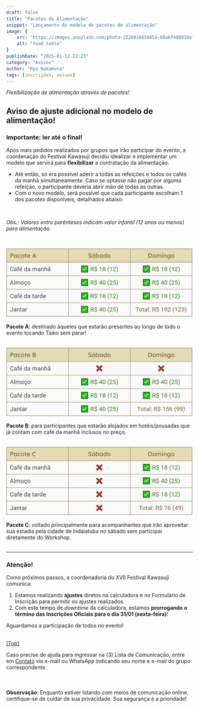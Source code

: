 ```yaml
---
draft: false
title: "Pacotes de Alimentação"
snippet: "Lançamento do modelo de pacotes de alimentação"
image: {
    src: "https://images.unsplash.com/photo-1526016650454-68a6f488910a?q=80&w=2574&auto=format&fit=crop&ixlib=rb-4.0.3&ixid=M3wxMjA3fDB8MHxwaG90by1wYWdlfHx8fGVufDB8fHx8fA%3D%3D",
    alt: "food table"
}
publishDate: "2025-01-12 22:23"
category: "Avisos"
author: "Ryu Nakamura"
tags: [inscrições, avisos]
---
```


_Flexibilização de alimentação através de pacotes!_

## Aviso de ajuste adicional no modelo de alimentação!

### Importante: ler até o final!

Após mais pedidos realizados por grupos que irão participar do evento, a coordenação do Festival Kawasuji decidiu idealizar e implementar um modelo que servirá para **flexibilizar** a contratação da alimentação.
- Até então, só era possível aderir a todas as refeições e todos os cafés da manhã simultaneamente. Caso se optasse não pagar por alguma refeição, o participante deveria abrir mão de todas as outras.
- Com o novo modelo, será possível que cada participante escolham 1 dos pacotes disponíveis, detalhados abaixo:
<br>

_Obs.: Valores entre parênteses indicam valor infantil (12 anos ou menos) para alimentação._

<br>

![pacote a table](images/pacote_a.png)

**Pacote A**: destinado àqueles que estarão presentes ao longo de todo o evento tocando Taiko sem parar!
<br>
<br>

![pacote b table](images/pacote_b.png)

**Pacote B**: para participantes que estarão alojados em hotéis/pousadas que já contam com café da manhã inclusos no preço.
<br>
<br>

![pacote c table](images/pacote_c.png)

**Pacote C**: voltado principalmente para acompanhantes que irão aproveitar sua estadia pela cidade de Indaiatuba no sábado sem participar diretamente do Workshop.
<br>
<br>

---

### Atenção!
Como próximos passos, a coordenadoria do XVII Festival Kawasuji comunica:
1. Estamos realizando **ajustes** diretos na calculadora e no Formulário de Inscrição para permitir os ajustes realizados.
2. Com este tempo de *downtime* da calculadora, estamos **prorrogando o término das Inscrições Oficiais para o dia 31/01 (sexta-feira)**!

Aguardamos a participação de todos no evento!
<br>
<br>

[[Top]](#top)

Caso precise de ajuda para ingressar na (3) Lista de Comunicação, entre em [Contato](https://festivalkawasuji.com.br/contato) via e-mail ou WhatsApp indicando seu nome e e-mail do grupo correspondente.
<br>
<br>
<br>
<br>
**Observação**: Enquanto estiver lidando com meios de comunicação online, certifique-se de cuidar de sua privacidade. Sua segurança é a prioridade!
<br>
<br>
<br>
<br>